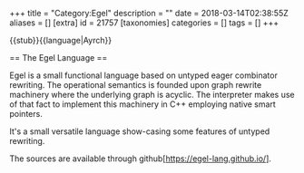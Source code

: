 +++
title = "Category:Egel"
description = ""
date = 2018-03-14T02:38:55Z
aliases = []
[extra]
id = 21757
[taxonomies]
categories = []
tags = []
+++

{{stub}}{{language|Ayrch}}

== The Egel Language ==

Egel is a small functional language based on untyped eager combinator rewriting. The operational semantics is founded upon graph rewrite machinery where the underlying graph is acyclic. The interpreter makes use of that fact to implement this machinery in C++ employing native smart pointers.

It's a small versatile language show-casing some features of untyped rewriting.

The sources are available through github[https://egel-lang.github.io/].
